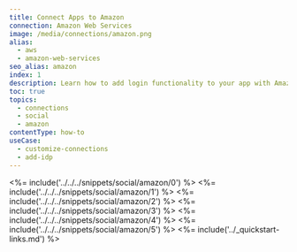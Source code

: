 ```yaml
---
title: Connect Apps to Amazon
connection: Amazon Web Services
image: /media/connections/amazon.png
alias:
  - aws
  - amazon-web-services
seo_alias: amazon
index: 1
description: Learn how to add login functionality to your app with Amazon. You will need to obtain a Client Id and Client Secret for Amazon.
toc: true
topics:
  - connections
  - social
  - amazon
contentType: how-to
useCase:
  - customize-connections
  - add-idp
---
```

<%= include('../../../snippets/social/amazon/0') %> 
<%= include('../../../snippets/social/amazon/1') %> 
<%= include('../../../snippets/social/amazon/2') %> 
<%= include('../../../snippets/social/amazon/3') %> 
<%= include('../../../snippets/social/amazon/4') %> 
<%= include('../../../snippets/social/amazon/5') %> 
<%= include('../_quickstart-links.md') %>
